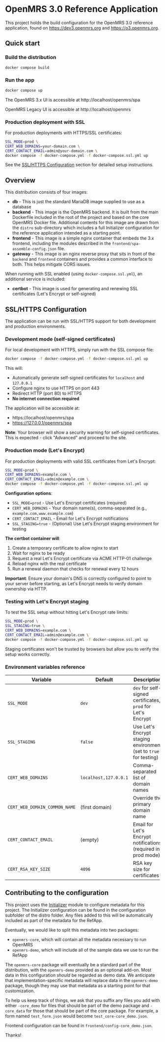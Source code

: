 # OpenMRS 3.0 Reference Application

This project holds the build configuration for the OpenMRS 3.0 reference application, found on
https://dev3.openmrs.org and https://o3.openmrs.org.

## Quick start

### Build the distribution

```bash
docker compose build
```

### Run the app

```bash
docker compose up
```

The OpenMRS 3.x UI is accessible at http://localhost/openmrs/spa

OpenMRS Legacy UI is accessible at http://localhost/openmrs

### Production deployment with SSL

For production deployments with HTTPS/SSL certificates:

```bash
SSL_MODE=prod \
CERT_WEB_DOMAINS=your-domain.com \
CERT_CONTACT_EMAIL=admin@your-domain.com \
docker compose -f docker-compose.yml -f docker-compose.ssl.yml up
```

See the [SSL/HTTPS Configuration](#sslhttps-configuration) section for detailed setup instructions.

## Overview

This distribution consists of four images:

- **db** - This is just the standard MariaDB image supplied to use as a database
- **backend** - This image is the OpenMRS backend. It is built from the main Dockerfile included in the root of the project and
  based on the core OpenMRS Docker file. Additional contents for this image are drawn from the `distro` sub-directory which
  includes a full Initializer configuration for the reference application intended as a starting point.
- **frontend** - This image is a simple nginx container that embeds the 3.x frontend, including the modules described in the
  `frontend/spa-assemble-config.json` file.
- **gateway** - This image is an nginx reverse proxy that sits in front of the `backend` and `frontend` containers
  and provides a common interface to both. This helps mitigate CORS issues.

When running with SSL enabled (using `docker-compose.ssl.yml`), an additional service is included:

- **certbot** - This image is used for generating and renewing SSL certificates (Let's Encrypt or self-signed)

## SSL/HTTPS Configuration

The application can be run with SSL/HTTPS support for both development and production environments.

### Development mode (self-signed certificates)

For local development with HTTPS, simply run with the SSL compose file:

```bash
docker compose -f docker-compose.yml -f docker-compose.ssl.yml up
```

This will:
- Automatically generate self-signed certificates for `localhost` and `127.0.0.1`
- Configure nginx to use HTTPS on port 443
- Redirect HTTP (port 80) to HTTPS
- **No internet connection required**

The application will be accessible at:
- https://localhost/openmrs/spa
- https://127.0.0.1/openmrs/spa

**Note**: Your browser will show a security warning for self-signed certificates. This is expected - click "Advanced" and proceed to the site.

### Production mode (Let's Encrypt)

For production deployments with valid SSL certificates from Let's Encrypt:

```bash
SSL_MODE=prod \
CERT_WEB_DOMAINS=example.com \
CERT_CONTACT_EMAIL=admin@example.com \
docker compose -f docker-compose.yml -f docker-compose.ssl.yml up
```

**Configuration options**:

- `SSL_MODE=prod` - Use Let's Encrypt certificates (required)
- `CERT_WEB_DOMAINS` - Your domain name(s), comma-separated (e.g., `example.com,www.example.com`)
- `CERT_CONTACT_EMAIL` - Email for Let's Encrypt notifications
- `SSL_STAGING=true` - (Optional) Use Let's Encrypt staging environment for testing

**The certbot container will**:
1. Create a temporary certificate to allow nginx to start
2. Wait for nginx to be ready
3. Request a real Let's Encrypt certificate via ACME HTTP-01 challenge
4. Reload nginx with the real certificate
5. Run a renewal daemon that checks for renewal every 12 hours

**Important**: Ensure your domain's DNS is correctly configured to point to your server before starting, as Let's Encrypt needs to verify domain ownership via HTTP.

### Testing with Let's Encrypt staging

To test the SSL setup without hitting Let's Encrypt rate limits:

```bash
SSL_MODE=prod \
SSL_STAGING=true \
CERT_WEB_DOMAINS=example.com \
CERT_CONTACT_EMAIL=admin@example.com \
docker compose -f docker-compose.yml -f docker-compose.ssl.yml up
```

Staging certificates won't be trusted by browsers but allow you to verify the setup works correctly.

### Environment variables reference

| Variable | Default | Description |
|----------|---------|-------------|
| `SSL_MODE` | `dev` | `dev` for self-signed certificates, `prod` for Let's Encrypt |
| `SSL_STAGING` | `false` | Use Let's Encrypt staging environment (set to `true` for testing) |
| `CERT_WEB_DOMAINS` | `localhost,127.0.0.1` | Comma-separated list of domain names |
| `CERT_WEB_DOMAIN_COMMON_NAME` | (first domain) | Override the primary domain name |
| `CERT_CONTACT_EMAIL` | (empty) | Email for Let's Encrypt notifications (required in prod mode) |
| `CERT_RSA_KEY_SIZE` | `4096` | RSA key size for certificates |

## Contributing to the configuration

This project uses the [Initializer](https://github.com/mekomsolutions/openmrs-module-initializer) module
to configure metadata for this project. The Initializer configuration can be found in the configuration
subfolder of the distro folder. Any files added to this will be automatically included as part of the
metadata for the RefApp.

Eventually, we would like to split this metadata into two packages:

- `openmrs-core`, which will contain all the metadata necessary to run OpenMRS
- `openmrs-demo`, which will include all of the sample data we use to run the RefApp

The `openmrs-core` package will eventually be a standard part of the distribution, with the `openmrs-demo`
provided as an optional add-on. Most data in this configuration _should_ be regarded as demo data. We
anticipate that implementation-specific metadata will replace data in the `openmrs-demo` package,
though they may use that metadata as a starting point for that customization.

To help us keep track of things, we ask that you suffix any files you add with either
`-core_demo` for files that should be part of the demo package and `-core_data` for
those that should be part of the core package. For example, a form named `test_form.json` would become
`test_core-core_demo.json`.

Frontend configuration can be found in `frontend/config-core_demo.json`.

Thanks!
